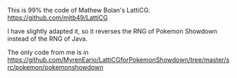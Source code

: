 This is 99% the code of Mathew Bolan's LattiCG: https://github.com/mjtb49/LattiCG

I have slightly adapted it, so it reverses the RNG of Pokemon Showdown instead of the RNG of Java.

The only code from me is in https://github.com/MyrenEario/LattiCGforPokemonShowdown/tree/master/src/pokemon/pokemonshowdown

